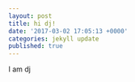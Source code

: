 ```yaml
---
layout: post
title: hi dj!
date: '2017-03-02 17:05:13 +0000'
categories: jekyll update
published: true
---
```

I am dj


